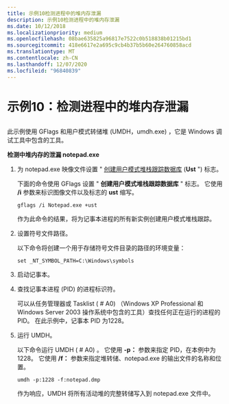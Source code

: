 ```yaml
---
title: 示例10检测进程中的堆内存泄漏
description: 示例10检测进程中的堆内存泄漏
ms.date: 10/12/2018
ms.localizationpriority: medium
ms.openlocfilehash: 08bae635825a96817e7522c0b518838b01215bd1
ms.sourcegitcommit: 418e6617e2a695c9cb4b37b5b60e264760858acd
ms.translationtype: MT
ms.contentlocale: zh-CN
ms.lasthandoff: 12/07/2020
ms.locfileid: "96840839"
---
```

# <a name="example-10-detecting-a-heap-memory-leak-in-a-process"></a>示例10：检测进程中的堆内存泄漏


## <span id="ddk_example_10___detecting_a_heap_memory_leak_in_a_process_dtools"></span><span id="DDK_EXAMPLE_10___DETECTING_A_HEAP_MEMORY_LEAK_IN_A_PROCESS_DTOOLS"></span>


此示例使用 GFlags 和用户模式转储堆 (UMDH，umdh.exe) ，它是 Windows 调试工具中包含的工具。

**检测中堆内存的泄漏 notepad.exe**

1.  为 notepad.exe 映像文件设置 " [创建用户模式堆栈跟踪数据库](create-user-mode-stack-trace-database.md) (**Ust** ") 标志。

    下面的命令使用 GFlags 设置 " **创建用户模式堆栈跟踪数据库** " 标志。 它使用 **/i** 参数来标识图像文件以及标志的 **ust** 缩写。

    ```console
    gflags /i Notepad.exe +ust 
    ```

    作为此命令的结果，将为记事本进程的所有新实例创建用户模式堆栈跟踪。

2.  设置符号文件路径。

    以下命令将创建一个用于存储符号文件目录的路径的环境变量：

    ```console
    set _NT_SYMBOL_PATH=C:\Windows\symbols
    ```

3.  启动记事本。

4.  查找记事本进程 (PID) 的进程标识符。

    可以从任务管理器或 Tasklist ( # A0) （Windows XP Professional 和 Windows Server 2003 操作系统中包含的工具）查找任何正在运行的进程的 PID。 在此示例中，记事本 PID 为1228。

5.  运行 UMDH。

    以下命令运行 UMDH ( # A0) 。 它使用 **-p：** 参数来指定 PID，在本例中为1228。 它使用 **/f：** 参数来指定堆转储、notepad.exe 的输出文件的名称和位置。

    ```console
    umdh -p:1228 -f:notepad.dmp 
    ```

    作为响应，UMDH 将所有活动堆的完整转储写入到 notepad.exe 文件中。

 

 





